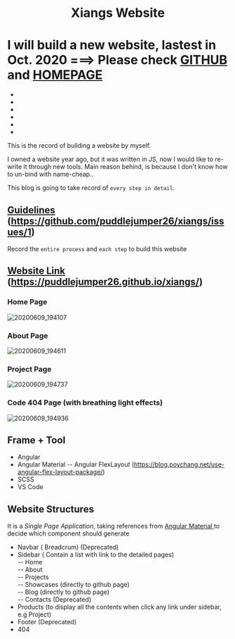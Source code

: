 <h1 align="center"> Xiangs Website </h1>

# I will build a new website, lastest in Oct. 2020  ===> Please check [GITHUB](https://github.com/puddlejumper26/homepage) and [HOMEPAGE](https://puddlejumper26.github.io/homepage/index.html)

*
*
*
*
*
*

This is the record of building a website by myself.

I owned a website year ago, but it was written in JS, now I would like to re-write it through new tools. Main reason behind, is because I don't know how to un-bind with name-cheap..

This blog is going to take record of `every step in detail`.


## [Guidelines](https://github.com/puddlejumper26/xiangs/issues/1) (https://github.com/puddlejumper26/xiangs/issues/1)

Record the `entire process` and `each step` to build this website

## [Website Link](https://puddlejumper26.github.io/xiangs/) (https://puddlejumper26.github.io/xiangs/)

### Home Page

![20200609_194107](https://user-images.githubusercontent.com/40550117/84143540-5619e300-aa89-11ea-8eea-ef7f99d83be7.gif)

### About Page

![20200609_194611](https://user-images.githubusercontent.com/40550117/84143918-f7a13480-aa89-11ea-8ae5-f8094cdd14bb.gif)

### Project Page

![20200609_194737](https://user-images.githubusercontent.com/40550117/84144019-26b7a600-aa8a-11ea-8520-510c659cf60c.gif)

### Code 404 Page  (with breathing light effects)

![20200609_194936](https://user-images.githubusercontent.com/40550117/84144194-6ed6c880-aa8a-11ea-9a97-d06663c45084.gif)


## Frame + Tool
- Angular
- Angular Material
-- Angular FlexLayout (https://blog.poychang.net/use-angular-flex-layout-package/)
- SCSS
- VS Code

## Website Structures

It is a *Single Page Application*, taking references from [Angular Material ](https://material.angular.io/components/categories) to decide which component should generate

- Navbar ( Breadcrum) (Deprecated)<br>
- Sidebar ( Contain a list with link to the detailed pages)<br>
-- Home<br>
-- About<br>
-- Projects<br> 
-- Showcases (directly to github page)<br>
-- Blog (directly to github page)<br>
-- Contacts (Deprecated)<br>
- Products (to display all the contents when click any link under sidebar, e.g Project)<br>
- Footer (Deprecated)<br>
- 404<br>

